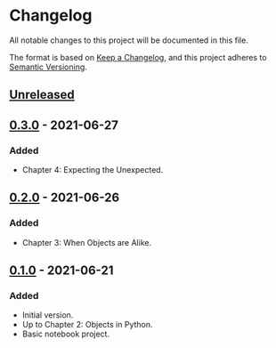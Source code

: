 # Changelog
All notable changes to this project will be documented in this file.

The format is based on [Keep a Changelog](https://keepachangelog.com/en/1.0.0/),
and this project adheres to [Semantic Versioning](https://semver.org/spec/v2.0.0.html).

## [Unreleased]

## [0.3.0] - 2021-06-27
### Added
- Chapter 4: Expecting the Unexpected.

## [0.2.0] - 2021-06-26
### Added
- Chapter 3: When Objects are Alike.

## [0.1.0] - 2021-06-21
### Added
- Initial version.
- Up to Chapter 2: Objects in Python.
- Basic notebook project.

[Unreleased]: https://github.com/estraviz/python3-object-oriented-programming/v0.2.0...HEAD
[0.3.0]: https://github.com/estraviz/python3-object-oriented-programming/compare/v0.2.0...v0.3.0
[0.2.0]: https://github.com/estraviz/python3-object-oriented-programming/compare/v0.1.0...v0.2.0
[0.1.0]: https://github.com/estraviz/python3-object-oriented-programming/releases/tag/v0.1.0
